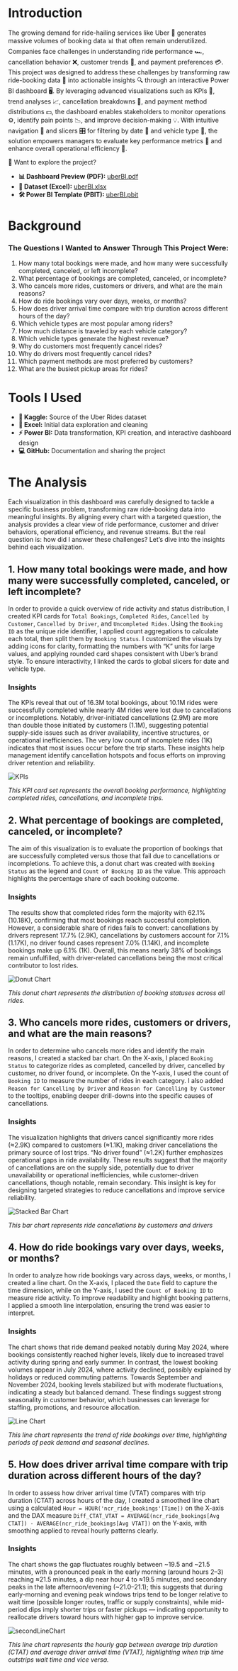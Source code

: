 # Introduction
The growing demand for ride-hailing services like Uber 🚖 generates massive volumes of booking data 📊 that often remain underutilized. Companies face challenges
in understanding ride performance 🏎️, cancellation behavior ❌, customer trends 👥, and payment preferences 💳. This project was designed to address these challenges
by transforming raw ride-booking data 📂 into actionable insights 🔍 through an interactive Power BI dashboard 🖥️. By leveraging advanced visualizations such as KPIs 📌,
trend analyses 📈, cancellation breakdowns 🚫, and payment method distributions 💵, the dashboard enables stakeholders to monitor operations ⚙️, identify pain points 📉,
and improve decision-making 💡. With intuitive navigation 🔘 and slicers 🎛️ for filtering by date 📅 and vehicle type 🚙, the solution empowers managers to evaluate
key performance metrics 📏 and enhance overall operational efficiency 🚀.

🔗 Want to explore the project?
- **📊 Dashboard Preview (PDF):** [uberBI.pdf](uberBI.pdf)
- **📑 Dataset (Excel):** [uberBI.xlsx](uberBI.xlsx)
- **🛠️ Power BI Template (PBIT):** [uberBI.pbit](uberBI.pbit)
# Background
### The Questions I Wanted to Answer Through This Project Were:
1. How many total bookings were made, and how many were successfully completed, canceled, or left incomplete?
2. What percentage of bookings are completed, canceled, or incomplete?
3. Who cancels more rides, customers or drivers, and what are the main reasons?
4. How do ride bookings vary over days, weeks, or months?
5. How does driver arrival time compare with trip duration across different hours of the day?
6. Which vehicle types are most popular among riders?
7. How much distance is traveled by each vehicle category?
8. Which vehicle types generate the highest revenue?
9. Why do customers most frequently cancel rides?
10. Why do drivers most frequently cancel rides?
11. Which payment methods are most preferred by customers?
12. What are the busiest pickup areas for rides?
# Tools I Used
- **📂 Kaggle:** Source of the Uber Rides dataset
- **📝 Excel:** Initial data exploration and cleaning
- **⚡ Power BI:** Data transformation, KPI creation, and interactive dashboard design
- **💻 GitHub:** Documentation and sharing the project
# The Analysis
Each visualization in this dashboard was carefully designed to tackle a specific business problem, transforming raw ride-booking data into meaningful insights.
By aligning every chart with a targeted question, the analysis provides a clear view of ride performance, customer and driver behaviors, operational efficiency, and revenue
streams. But the real question is: how did I answer these challenges? Let’s dive into the insights behind each visualization.
## 1. How many total bookings were made, and how many were successfully completed, canceled, or left incomplete?
In order to provide a quick overview of ride activity and status distribution, I created KPI cards for `Total Bookings`, `Completed Rides`, `Cancelled by Customer`, `Cancelled by Driver`, and `Uncompleted Rides`. Using the `Booking ID` as the unique ride identifier, I applied count aggregations to calculate each total, then split them by `Booking Status`. I customized the visuals by adding icons for clarity, formatting the numbers with “K” units for large values, and applying rounded card shapes consistent with Uber’s brand style. To ensure interactivity, I linked the cards to global slicers for date and vehicle type.
### Insights
The KPIs reveal that out of 16.3M total bookings, about 10.1M rides were successfully completed while nearly 4M rides were lost due to cancellations or incompletions.
Notably, driver-initiated cancellations (2.9M) are more than double those initiated by customers (1.1M), suggesting potential supply-side issues such as driver availability,
incentive structures, or operational inefficiencies. The very low count of incomplete rides (1K) indicates that most issues occur before the trip starts. These insights help
management identify cancellation hotspots and focus efforts on improving driver retention and reliability.

![KPIs](/assets/1-kpi.png)

*This KPI card set represents the overall booking performance, highlighting completed rides, cancellations, and incomplete trips.*
## 2. What percentage of bookings are completed, canceled, or incomplete?
The aim of this visualization is to evaluate the proportion of bookings that are successfully completed versus those that fail due to cancellations or incompletions. To
achieve this, a donut chart was created with `Booking Status` as the legend and `Count of Booking ID` as the value. This approach highlights the percentage share of each
booking outcome.
### Insights
The results show that completed rides form the majority with 62.1% (10.18K), confirming that most bookings reach successful completion. However, a considerable share of
rides fails to convert: cancellations by drivers represent 17.7% (2.9K), cancellations by customers account for 7.1% (1.17K), no driver found cases represent 7.0% (1.14K),
and incomplete bookings make up 6.1% (1K). Overall, this means nearly 38% of bookings remain unfulfilled, with driver-related cancellations being the most critical
contributor to lost rides.

![Donut Chart](/assets/2-bookingStatusDistribution.png)

*This donut chart represents the distribution of booking statuses across all rides.*
## 3. Who cancels more rides, customers or drivers, and what are the main reasons?
In order to determine who cancels more rides and identify the main reasons, I created a stacked bar chart. On the X-axis, I placed `Booking Status` to categorize
rides as completed, cancelled by driver, cancelled by customer, no driver found, or incomplete. On the Y-axis, I used the count of `Booking ID` to measure the number of rides
in each category. I also added `Reason for Cancelling by Driver` and `Reason for Cancelling by Customer` to the tooltips, enabling deeper drill-downs into the specific 
causes of cancellations.
### Insights
The visualization highlights that drivers cancel significantly more rides (≈2.9K) compared to customers (≈1.1K), making driver cancellations the primary source of lost
trips. “No driver found” (≈1.2K) further emphasizes operational gaps in ride availability. These results suggest that the majority of cancellations are on the supply side,
potentially due to driver unavailability or operational inefficiencies, while customer-driven cancellations, though notable, remain secondary. This insight is key for
designing targeted strategies to reduce cancellations and improve service reliability.

![Stacked Bar Chart](/assets/3-rideCancellations.png)

*This bar chart represents ride cancellations by customers and drivers*
## 4. How do ride bookings vary over days, weeks, or months?
In order to analyze how ride bookings vary across days, weeks, or months, I created a line chart. On the X-axis, I placed the `Date` field to capture the time dimension,
while on the Y-axis, I used the `Count of Booking ID` to measure ride activity. To improve readability and highlight booking patterns, I applied a smooth line interpolation,
ensuring the trend was easier to interpret.
### Insights
The chart shows that ride demand peaked notably during May 2024, where bookings consistently reached higher levels, likely due to increased travel activity during spring and
early summer. In contrast, the lowest booking volumes appear in July 2024, where activity declined, possibly explained by holidays or reduced commuting patterns. Towards
September and November 2024, booking levels stabilized but with moderate fluctuations, indicating a steady but balanced demand. These findings suggest strong seasonality in
customer behavior, which businesses can leverage for staffing, promotions, and resource allocation.

![Line Chart](/assets/4-ridesTrendOverTime.png)

*This line chart represents the trend of ride bookings over time, highlighting periods of peak demand and seasonal declines.*
## 5. How does driver arrival time compare with trip duration across different hours of the day?
In order to assess how driver arrival time (VTAT) compares with trip duration (CTAT) across hours of the day, I created a smoothed line chart using a calculated 
`Hour = HOUR('ncr_ride_bookings'[Time])` on the X-axis and the DAX measure `Diff_CTAT_VTAT = AVERAGE(ncr_ride_bookings[Avg CTAT]) - AVERAGE(ncr_ride_bookings[Avg VTAT])`
on the Y-axis, with smoothing applied to reveal hourly patterns clearly.
### Insights
The chart shows the gap fluctuates roughly between ~19.5 and ~21.5 minutes, with a pronounced peak in the early morning (around hours 2–3) reaching ≈21.5 minutes, a dip near
hour 4 to ≈19.5 minutes, and secondary peaks in the late afternoon/evening (~21.0–21.1); this suggests that during early-morning and evening peak windows trips tend to be
longer relative to wait time (possible longer routes, traffic or supply constraints), while mid-period dips imply shorter trips or faster pickups — indicating opportunity to
reallocate drivers toward hours with higher gap to improve service.

![secondLineChart](/assets/5-tripVSWait.png)

*This line chart represents the hourly gap between average trip duration (CTAT) and average driver arrival time (VTAT), highlighting when trip time outstrips wait time and vice versa.*
